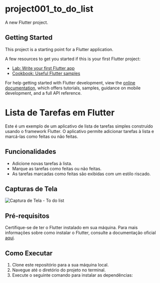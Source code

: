 # project001_to_do_list

A new Flutter project.

## Getting Started

This project is a starting point for a Flutter application.

A few resources to get you started if this is your first Flutter project:

- [Lab: Write your first Flutter app](https://docs.flutter.dev/get-started/codelab)
- [Cookbook: Useful Flutter samples](https://docs.flutter.dev/cookbook)

For help getting started with Flutter development, view the
[online documentation](https://docs.flutter.dev/), which offers tutorials,
samples, guidance on mobile development, and a full API reference.

# Lista de Tarefas em Flutter

Este é um exemplo de um aplicativo de lista de tarefas simples construído usando o framework Flutter. O aplicativo permite adicionar tarefas à lista e marcá-las como feitas ou não feitas.

## Funcionalidades

- Adicione novas tarefas à lista.
- Marque as tarefas como feitas ou não feitas.
- As tarefas marcadas como feitas são exibidas com um estilo riscado.

## Capturas de Tela

![Captura de Tela - To do list](https://github.com/JulianaMariaSousaMesquita/flutter_bootcamp_santander_2023/blob/main/project001_to_do_list/lib/screenshots/screenshot_1.png)

## Pré-requisitos

Certifique-se de ter o Flutter instalado em sua máquina. Para mais informações sobre como instalar o Flutter, consulte a documentação oficial [aqui](https://flutter.dev/docs/get-started/install).

## Como Executar

1. Clone este repositório para a sua máquina local.
2. Navegue até o diretório do projeto no terminal.
3. Execute o seguinte comando para instalar as dependências:
